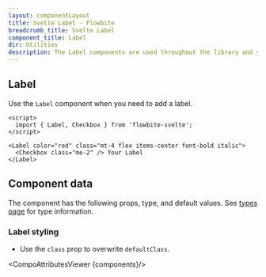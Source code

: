 ```yaml
---
layout: componentLayout
title: Svelte Label - Flowbite
breadcrumb_title: Svelte Label
component_title: Label
dir: Utilities
description: The Label components are used throughout the library and you can use it for your app as well
---
```


<script>
  import { TableProp, TableDefaultRow, GitHubSourceList, CompoAttributesViewer } from '../../utils';
  import { A } from '$lib';

  const components = 'Label'
  let divClass = 'w-full relative overflow-x-auto shadow-md sm:rounded-lg py-4';
  let theadClass = 'text-xs text-gray-700 uppercase bg-gray-50 dark:bg-gray-700 dark:text-white';
</script>

## Label

Use the `Label` component when you need to add a label.

```svelte example
<script>
  import { Label, Checkbox } from 'flowbite-svelte';
</script>

<Label color="red" class="mt-4 flex items-center font-bold italic">
  <Checkbox class="me-2" /> Your Label
</Label>
```

## Component data

The component has the following props, type, and default values. See [types page](/docs/pages/typescript) for type information.

### Label styling

- Use the `class` prop to overwrite `defaultClass`.

<CompoAttributesViewer {components}/>
